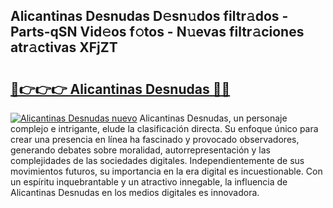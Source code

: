 ## Alicantinas Desnudas D𝚎sn𝚞dos filtr𝚊dos - Parts-qSN Vid𝚎os f𝚘tos - N𝚞evas filtr𝚊ciones atr𝚊ctivas XFjZT

# <h2><a href="http://mb3vzxb.tromn.icu/?c=Alicantinas+Desnudas">🔗👉👉👉 Alicantinas Desnudas 🔗🔗</a></h2>

[![Alicantinas Desnudas nuevo](https://i.imgur.com/pEAQMta.gif)](http://mb3vzxb.tromn.icu/?c=Alicantinas+Desnudas)
Alicantinas Desnudas, un personaje complejo e intrigante, elude la clasificación directa. Su enfoque único para crear una presencia en línea ha fascinado y provocado observadores, generando debates sobre moralidad, autorrepresentación y las complejidades de las sociedades digitales. Independientemente de sus movimientos futuros, su importancia en la era digital es incuestionable. Con un espíritu inquebrantable y un atractivo innegable, la influencia de Alicantinas Desnudas en los medios digitales es innovadora.
